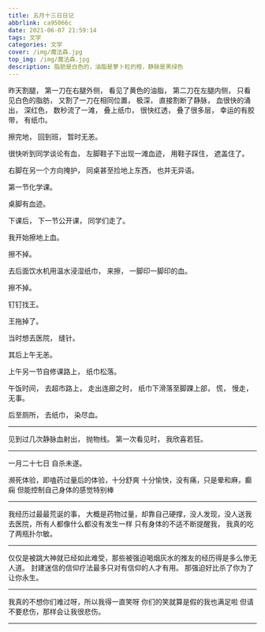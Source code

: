 ```yaml
---
title: 五月十三日日记
abbrlink: ca95066c
date: 2021-06-07 21:59:14
tags: 文学
categories: 文学
cover: /img/魔法森.jpg
top_img: /img/魔法森.jpg
description: 脂肪是白色的，油脂是萝卜粒的橙，静脉是黑绿色
---
```


昨天割腿，
第一刀在右腿外侧，
看见了黄色的油脂，
第二刀在左腿内侧，
只看见白色的脂肪，
又割了一刀在相同位置，
极深，
直接割断了静脉，
血很快的涌出，
深红色，
数秒流了一滩，
叠上纸巾，
很快红透，
叠了很多层，
幸运的有胶带，
有纸巾。

擦完地，
回到班，
暂时无恙。

很快听到同学谈论有血，
左脚鞋子下出现一滩血迹，
用鞋子踩住，
遮盖住了。

右脚在另一个方向掩护，
同桌甚至捡地上东西，
也并无异语。

第一节化学课。

桌脚有血迹。

下课后，
下一节公开课，
同学们走了。

我开始擦地上血。

擦不掉。

去后面饮水机用温水浸湿纸巾，
来擦，
一脚印一脚印的血。

擦不掉。

钉钉找王。

王拖掉了。

当时想去医院，
缝针。

其后上午无恙。

上午另一节自修课路上，
纸巾松落。

午饭时间，
去超市路上，
走出连廊之时，
纸巾下滑落至脚踝上部，
慌，
慢走，
无事。

后至厕所，
去纸巾，
染尽血。

---

见到过几次静脉血射出，
抛物线。
第一次看见时，
我欣喜若狂。

---

一月二十七日
自杀未遂。

濒死体验，即嗑药过量后的体验，十分舒爽
十分愉快，没有痛，只是晕和麻，癫痫
但能控制自己身体的感觉特别棒

---

我经历过最最荒诞的事，
大概是药物过量，却靠自己硬撑，没人发现，没人送我去医院，所有人都像什么都没有发生一样
只有身体的不适不断提醒我，
我真的吃了两瓶扑尔敏。

---

仅仅是被跳大神就已经如此难受，那些被强迫喝烟灰水的推友的经历得是多么惨无人道。
封建迷信的信仰疗法最多只对有信仰的人才有用。
那强迫好比杀了你为了让你永生。

---

我真的不想你们难过呀，所以我得一直笑呀
你们的笑就算是假的我也满足啦
但请不要悲伤，那样会让我很悲伤。

---
